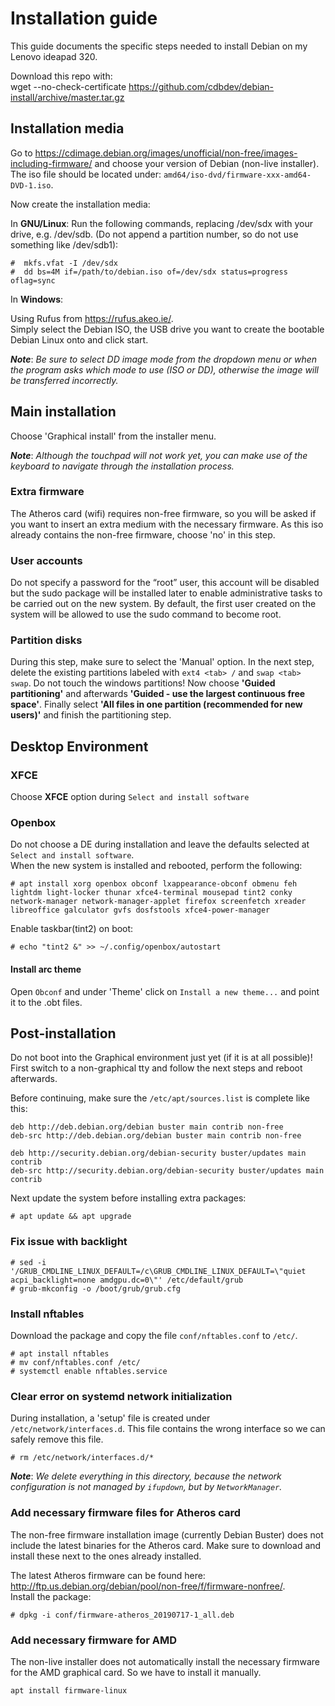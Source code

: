 # Installation guide
This guide documents the specific steps needed to install Debian on my Lenovo ideapad 320.

Download this repo with:  
wget --no-check-certificate https://github.com/cdbdev/debian-install/archive/master.tar.gz

## Installation media
Go to https://cdimage.debian.org/images/unofficial/non-free/images-including-firmware/ and choose your version of Debian (non-live installer). The iso file should be located under: `amd64/iso-dvd/firmware-xxx-amd64-DVD-1.iso`.

Now create the installation media:

In **GNU/Linux**:
Run the following commands, replacing /dev/sdx with your drive, e.g. /dev/sdb. (Do not append a partition number, so do not use something like /dev/sdb1):

```
#  mkfs.vfat -I /dev/sdx
#  dd bs=4M if=/path/to/debian.iso of=/dev/sdx status=progress oflag=sync
```

In **Windows**:

Using Rufus from https://rufus.akeo.ie/.  
Simply select the Debian ISO, the USB drive you want to create the bootable Debian Linux onto and click start. 

**_Note_**: _Be sure to select DD image mode from the dropdown menu or when the program asks which mode to use (ISO or DD), otherwise the image will be transferred incorrectly._

## Main installation
Choose 'Graphical install' from the installer menu.  

**_Note_**: _Although the touchpad will not work yet, you can make use of the keyboard to navigate through the installation process._

### Extra firmware
The Atheros card (wifi) requires non-free firmware, so you will be asked if you want to insert an extra medium with the necessary firmware. As this iso already contains the non-free firmware, choose 'no' in this step.

### User accounts
Do not specify a password for the “root” user, this account will be disabled but the sudo package will be installed later to enable administrative tasks to be carried out on the new system. By default, the first user created on the system will be allowed to use the sudo command to become root. 

### Partition disks
During this step, make sure to select the 'Manual' option. In the next step, delete the existing partitions labeled with `ext4 <tab> /` and `swap <tab> swap`. Do not touch the windows partitions! Now choose **'Guided partitioning'** and afterwards **'Guided - use the largest continuous free space'**. Finally select **'All files in one partition (recommended for new users)'** and finish the partitioning step.

## Desktop Environment
### XFCE
Choose **XFCE** option during `Select and install software`

### Openbox
Do not choose a DE during installation and leave the defaults selected at `Select and install software`.  
When the new system is installed and rebooted, perform the following:
```
# apt install xorg openbox obconf lxappearance-obconf obmenu feh lightdm light-locker thunar xfce4-terminal mousepad tint2 conky network-manager network-manager-applet firefox screenfetch xreader libreoffice galculator gvfs dosfstools xfce4-power-manager
```

Enable taskbar(tint2) on boot:
```
# echo "tint2 &" >> ~/.config/openbox/autostart
```

#### Install arc theme
Open `Obconf` and under 'Theme' click on `Install a new theme...` and point it to the .obt files.

## Post-installation
Do not boot into the Graphical environment just yet (if it is at all possible)! First switch to a non-graphical tty and follow the next steps and reboot afterwards.

Before continuing, make sure the `/etc/apt/sources.list` is complete like this:
```
deb http://deb.debian.org/debian buster main contrib non-free
deb-src http://deb.debian.org/debian buster main contrib non-free

deb http://security.debian.org/debian-security buster/updates main contrib
deb-src http://security.debian.org/debian-security buster/updates main contrib
```

Next update the system before installing extra packages:
```
# apt update && apt upgrade
```

### Fix issue with backlight
```
# sed -i '/GRUB_CMDLINE_LINUX_DEFAULT=/c\GRUB_CMDLINE_LINUX_DEFAULT=\"quiet acpi_backlight=none amdgpu.dc=0\"' /etc/default/grub
# grub-mkconfig -o /boot/grub/grub.cfg
```

### Install nftables
Download the package and copy the file `conf/nftables.conf` to `/etc/`.

```
# apt install nftables
# mv conf/nftables.conf /etc/
# systemctl enable nftables.service
```

### Clear error on systemd network initialization
During installation, a 'setup' file is created under `/etc/network/interfaces.d`. This file contains the wrong interface so we can safely remove this file.

```
# rm /etc/network/interfaces.d/*

```
**_Note_**: _We delete everything in this directory, because the network configuration is not managed by `ifupdown`, but by `NetworkManager`._

### Add necessary firmware files for Atheros card
The non-free firmware installation image (currently Debian Buster) does not include the latest binaries for the Atheros card. Make sure to download and install these next to the ones already installed.

The latest Atheros firmware can be found here: http://ftp.us.debian.org/debian/pool/non-free/f/firmware-nonfree/.  
Install the package:

```
# dpkg -i conf/firmware-atheros_20190717-1_all.deb
```

### Add necessary firmware for AMD
The non-live installer does not automatically install the necessary firmware for the AMD graphical card. So we have to install it manually.

```
apt install firmware-linux
```
